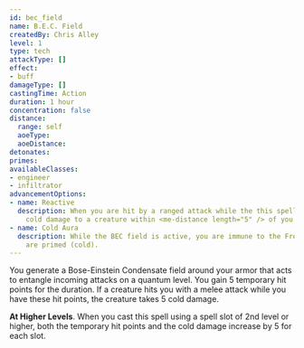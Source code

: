 ```yaml
---
id: bec_field
name: B.E.C. Field
createdBy: Chris Alley
level: 1
type: tech
attackType: []
effect:
- buff
damageType: []
castingTime: Action
duration: 1 hour
concentration: false
distance:
  range: self
  aoeType: 
  aoeDistance: 
detonates: 
primes: 
availableClasses:
- engineer
- infiltrator
advancementOptions:
- name: Reactive
  description: When you are hit by a ranged attack while the this spell is active, you may use your reaction to deal the 
    cold damage to a creature within <me-distance length="5" /> of you.  
- name: Cold Aura 
  description: While the BEC field is active, you are immune to the Frozen condition. Creatures that take damage from this spell
    are primed (cold).
---
```

You generate a Bose-Einstein Condensate field around your armor that acts to entangle incoming attacks on a quantum level. 
You gain 5 temporary hit points for the duration. If a creature hits you with a melee attack while you have these hit 
points, the creature takes 5 cold damage.

__At Higher Levels__. When you cast this spell using a spell slot of 2nd level or higher, both the temporary 
hit points and the cold damage increase by 5 for each slot.
